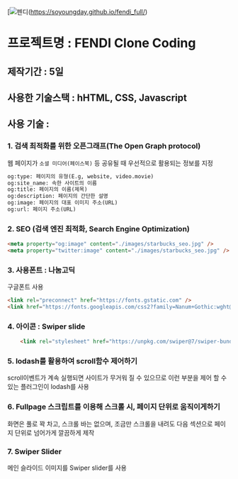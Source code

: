 

[![펜디](https://soyoungday.github.io/fendi_full/images/fendi-watches-logo-w-1.png)(https://soyoungday.github.io/fendi_full/)


 # 프로젝트명 : FENDI Clone Coding

## 제작기간 : 5일
## 사용한 기술스택 : hHTML, CSS, Javascript
## 사용 기술 : 
### 1. 검색 최적화를 위한 오픈그래프(The Open Graph protocol)
웹 페이지가 `소셜 미디어(페이스북)` 등 공유될 때 우선적으로 활용되는 정보를 지정

```html
og:type: 페이지의 유형(E.g, website, video.movie)
og:site_name: 속한 사이트의 이름
og:title: 페이지의 이름(제목)
og:description: 페이지의 간단한 설명
og:image: 페이지의 대표 이미지 주소(URL)
og:url: 페이지 주소(URL)
```

### 2. SEO (검색 엔진 최적화, Search Engine Optimization)

```html
<meta property="og:image" content="./images/starbucks_seo.jpg" />
<meta property="twitter:image" content="./images/starbucks_seo.jpg" />
```

### 3. 사용폰트 : 나눔고딕
구글폰트  사용
```html
<link rel="preconnect" href="https://fonts.gstatic.com" />
<link href="https://fonts.googleapis.com/css2?family=Nanum+Gothic:wght@400;700&display=swap" rel="stylesheet" />
```

### 4. 아이콘 : Swiper slide

```html
	<link rel="stylesheet" href="https://unpkg.com/swiper@7/swiper-bundle.min.css" />
```

### 5. lodash를 활용하여 scroll함수 제어하기

scroll이벤트가 계속 실행되면 사이트가 무거워 질 수 있으므로 이런 부분을 제어 할 수 있는 플러그인이 lodash를 사용

### 6. Fullpage 스크립트를 이용해 스크롤 시, 페이지 단위로 움직이게하기

화면은 풀로 꽉 차고, 스크롤 바는 없으며, 조금만 스크롤을 내려도 다음 섹션으로 페이지 단위로 넘어가게
깔끔하게 제작

### 7. Swiper Slider

메인 슬라이드 이미지를 Swiper slider를 사용
